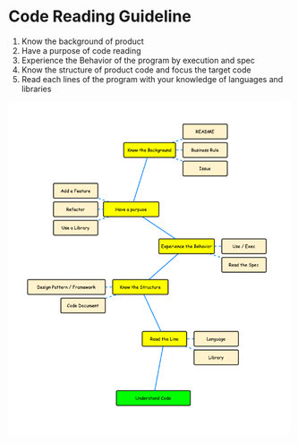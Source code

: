 # Code Reading Guideline

1. Know the background of product
2. Have a purpose of code reading
3. Experience the Behavior of the program by execution and spec
4. Know the structure of product code and focus the target code
5. Read each lines of the program with your knowledge of languages and libraries

<img src="https://github.com/cc-kawakami/code-reading-guideline/blob/main/code-reading-guideline.png"   
      alt="code-reading-guideline">
